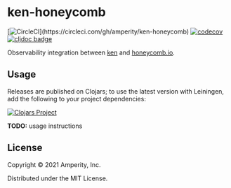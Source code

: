 ken-honeycomb
=============

[![CircleCI](https://circleci.com/gh/amperity/ken-honeycomb.svg?style=shield&circle-token=...)](https://circleci.com/gh/amperity/ken-honeycomb)
[![codecov](https://codecov.io/gh/amperity/ken-honeycomb/branch/main/graph/badge.svg)](https://codecov.io/gh/amperity/ken-honeycomb)
[![cljdoc badge](https://cljdoc.org/badge/com.amperity/ken-honeycomb)](https://cljdoc.org/d/com.amperity/ken-honeycomb/CURRENT)

Observability integration between [ken](https://github.com/amperity/ken) and
[honeycomb.io](https://www.honeycomb.io/).


## Usage

Releases are published on Clojars; to use the latest version with Leiningen,
add the following to your project dependencies:

[![Clojars Project](http://clojars.org/com.amperity/ken-honeycomb/latest-version.svg)](http://clojars.org/com.amperity/ken-honeycomb)

**TODO:** usage instructions


## License

Copyright © 2021 Amperity, Inc.

Distributed under the MIT License.
